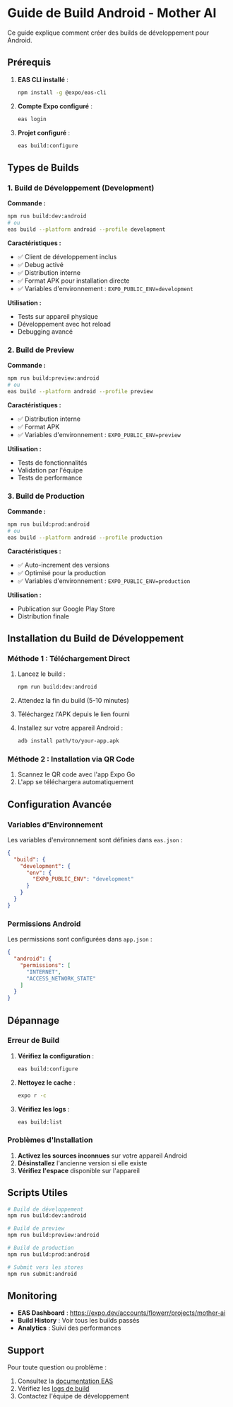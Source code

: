 # Guide de Build Android - Mother AI

Ce guide explique comment créer des builds de développement pour Android.

## Prérequis

1. **EAS CLI installé** :
   ```bash
   npm install -g @expo/eas-cli
   ```

2. **Compte Expo configuré** :
   ```bash
   eas login
   ```

3. **Projet configuré** :
   ```bash
   eas build:configure
   ```

## Types de Builds

### 1. Build de Développement (Development)

**Commande :**
```bash
npm run build:dev:android
# ou
eas build --platform android --profile development
```

**Caractéristiques :**
- ✅ Client de développement inclus
- ✅ Debug activé
- ✅ Distribution interne
- ✅ Format APK pour installation directe
- ✅ Variables d'environnement : `EXPO_PUBLIC_ENV=development`

**Utilisation :**
- Tests sur appareil physique
- Développement avec hot reload
- Debugging avancé

### 2. Build de Preview

**Commande :**
```bash
npm run build:preview:android
# ou
eas build --platform android --profile preview
```

**Caractéristiques :**
- ✅ Distribution interne
- ✅ Format APK
- ✅ Variables d'environnement : `EXPO_PUBLIC_ENV=preview`

**Utilisation :**
- Tests de fonctionnalités
- Validation par l'équipe
- Tests de performance

### 3. Build de Production

**Commande :**
```bash
npm run build:prod:android
# ou
eas build --platform android --profile production
```

**Caractéristiques :**
- ✅ Auto-increment des versions
- ✅ Optimisé pour la production
- ✅ Variables d'environnement : `EXPO_PUBLIC_ENV=production`

**Utilisation :**
- Publication sur Google Play Store
- Distribution finale

## Installation du Build de Développement

### Méthode 1 : Téléchargement Direct

1. Lancez le build :
   ```bash
   npm run build:dev:android
   ```

2. Attendez la fin du build (5-10 minutes)

3. Téléchargez l'APK depuis le lien fourni

4. Installez sur votre appareil Android :
   ```bash
   adb install path/to/your-app.apk
   ```

### Méthode 2 : Installation via QR Code

1. Scannez le QR code avec l'app Expo Go
2. L'app se téléchargera automatiquement

## Configuration Avancée

### Variables d'Environnement

Les variables d'environnement sont définies dans `eas.json` :

```json
{
  "build": {
    "development": {
      "env": {
        "EXPO_PUBLIC_ENV": "development"
      }
    }
  }
}
```

### Permissions Android

Les permissions sont configurées dans `app.json` :

```json
{
  "android": {
    "permissions": [
      "INTERNET",
      "ACCESS_NETWORK_STATE"
    ]
  }
}
```

## Dépannage

### Erreur de Build

1. **Vérifiez la configuration** :
   ```bash
   eas build:configure
   ```

2. **Nettoyez le cache** :
   ```bash
   expo r -c
   ```

3. **Vérifiez les logs** :
   ```bash
   eas build:list
   ```

### Problèmes d'Installation

1. **Activez les sources inconnues** sur votre appareil Android
2. **Désinstallez** l'ancienne version si elle existe
3. **Vérifiez l'espace** disponible sur l'appareil

## Scripts Utiles

```bash
# Build de développement
npm run build:dev:android

# Build de preview
npm run build:preview:android

# Build de production
npm run build:prod:android

# Submit vers les stores
npm run submit:android
```

## Monitoring

- **EAS Dashboard** : https://expo.dev/accounts/flowerr/projects/mother-ai
- **Build History** : Voir tous les builds passés
- **Analytics** : Suivi des performances

## Support

Pour toute question ou problème :
1. Consultez la [documentation EAS](https://docs.expo.dev/build/introduction/)
2. Vérifiez les [logs de build](https://docs.expo.dev/build-reference/build-logs/)
3. Contactez l'équipe de développement 